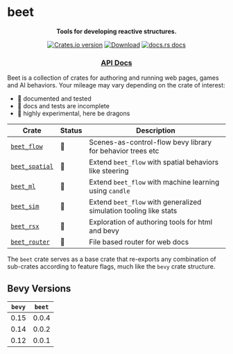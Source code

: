 # beet

<div align="center">
  <p>
    <strong>Tools for developing reactive structures.</strong>
  </p>
  <p>
    <a href="https://crates.io/crates/beet"><img src="https://img.shields.io/crates/v/beet.svg?style=flat-square" alt="Crates.io version" /></a>
    <a href="https://crates.io/crates/beet"><img src="https://img.shields.io/crates/d/beet.svg?style=flat-square" alt="Download" /></a>
    <a href="https://docs.rs/beet"><img src="https://img.shields.io/badge/docs-latest-blue.svg?style=flat-square" alt="docs.rs docs" /></a>
  </p>
  <h3>
    <!-- <a href="https://docs.rs/beet">Guidebook</a> -->
    <!-- <span> | </span> -->
    <a href="https://docs.rs/beet">API Docs</a>
    <!-- <span> | </span>
    <a href="https://mrchantey.github.io/beet/other/contributing.html">Contributing</a> -->
  </h3>
</div>

Beet is a collection of crates for authoring and running web pages, games and AI behaviors. Your mileage may vary depending on the crate of interest:

- 🦢 documented and tested
- 🐣 docs and tests are incomplete
- 🐉 highly experimental, here be dragons

| Crate                                            | Status | Description                                                       |
| ------------------------------------------------ | ------ | ----------------------------------------------------------------- |
| [`beet_flow`](https://crates.io/crates/beet_flow)       | 🦢      | Scenes-as-control-flow bevy library for behavior trees etc        |
| [`beet_spatial`](https://crates.io/crates/beet_spatial) | 🐣      | Extend `beet_flow` with spatial behaviors like steering           |
| [`beet_ml`](https://crates.io/crates/beet_ml)           | 🐉      | Extend `beet_flow` with machine learning using `candle`           |
| [`beet_sim`](https://crates.io/crates/beet_sim)         | 🐉      | Extend `beet_flow` with generalized simulation tooling like stats |
| [`beet_rsx`](https://crates.io/crates/beet_rsx)         | 🐉      | Exploration of authoring tools for html and bevy                  |
| [`beet_router`](https://crates.io/crates/beet_router)   | 🐉      | File based router for web docs                                    |

The `beet` crate serves as a base crate that re-exports any combination of sub-crates according to feature flags, much like the `bevy` crate structure.

## Bevy Versions

| `bevy` | `beet` |
| ------ | ------ |
| 0.15   | 0.0.4  |
| 0.14   | 0.0.2  |
| 0.12   | 0.0.1  |